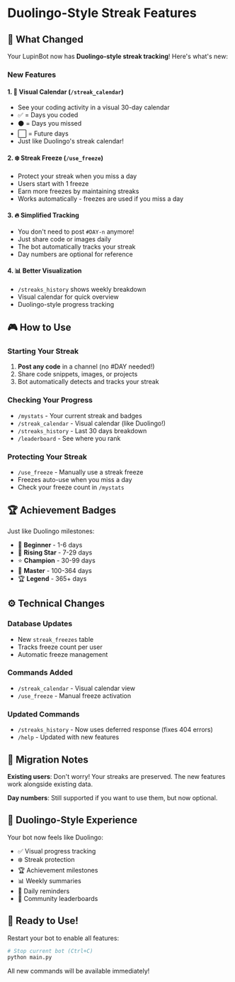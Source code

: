 # Duolingo-Style Streak Features

## 🎯 What Changed

Your LupinBot now has **Duolingo-style streak tracking**! Here's what's new:

### New Features

#### 1. **📅 Visual Calendar (`/streak_calendar`)**
- See your coding activity in a visual 30-day calendar
- ✅ = Days you coded
- ⚫ = Days you missed  
- ⬜ = Future days
- Just like Duolingo's streak calendar!

#### 2. **❄️ Streak Freeze (`/use_freeze`)**
- Protect your streak when you miss a day
- Users start with 1 freeze
- Earn more freezes by maintaining streaks
- Works automatically - freezes are used if you miss a day

#### 3. **🔥 Simplified Tracking**
- You don't need to post `#DAY-n` anymore!
- Just share code or images daily
- The bot automatically tracks your streak
- Day numbers are optional for reference

#### 4. **📊 Better Visualization**
- `/streaks_history` shows weekly breakdown
- Visual calendar for quick overview
- Duolingo-style progress tracking

## 🎮 How to Use

### Starting Your Streak
1. **Post any code** in a channel (no #DAY needed!)
2. Share code snippets, images, or projects
3. Bot automatically detects and tracks your streak

### Checking Your Progress
- `/mystats` - Your current streak and badges
- `/streak_calendar` - Visual calendar (like Duolingo!)
- `/streaks_history` - Last 30 days breakdown
- `/leaderboard` - See where you rank

### Protecting Your Streak
- `/use_freeze` - Manually use a streak freeze
- Freezes auto-use when you miss a day
- Check your freeze count in `/mystats`

## 🏆 Achievement Badges

Just like Duolingo milestones:
- 🔰 **Beginner** - 1-6 days
- 🌟 **Rising Star** - 7-29 days  
- ⭐ **Champion** - 30-99 days
- 💎 **Master** - 100-364 days
- 🏆 **Legend** - 365+ days

## ⚙️ Technical Changes

### Database Updates
- New `streak_freezes` table
- Tracks freeze count per user
- Automatic freeze management

### Commands Added
- `/streak_calendar` - Visual calendar view
- `/use_freeze` - Manual freeze activation

### Updated Commands
- `/streaks_history` - Now uses deferred response (fixes 404 errors)
- `/help` - Updated with new features

## 🔄 Migration Notes

**Existing users**: Don't worry! Your streaks are preserved. The new features work alongside existing data.

**Day numbers**: Still supported if you want to use them, but now optional.

## 📱 Duolingo-Style Experience

Your bot now feels like Duolingo:
- ✅ Visual progress tracking
- ❄️ Streak protection
- 🏆 Achievement milestones  
- 📊 Weekly summaries
- 🔔 Daily reminders
- 👥 Community leaderboards

## 🚀 Ready to Use!

Restart your bot to enable all features:
```bash
# Stop current bot (Ctrl+C)
python main.py
```

All new commands will be available immediately!

